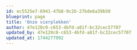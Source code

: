 ```yaml
---
id: ec5525e7-6941-47b8-9c2b-27bde6a39b50
blueprint: page
title: 'Onze vierplekken'
author: 47e120c0-c653-4bfd-a81f-bc32cec57707
updated_by: 47e120c0-c653-4bfd-a81f-bc32cec57707
updated_at: 1744277992
---
```


